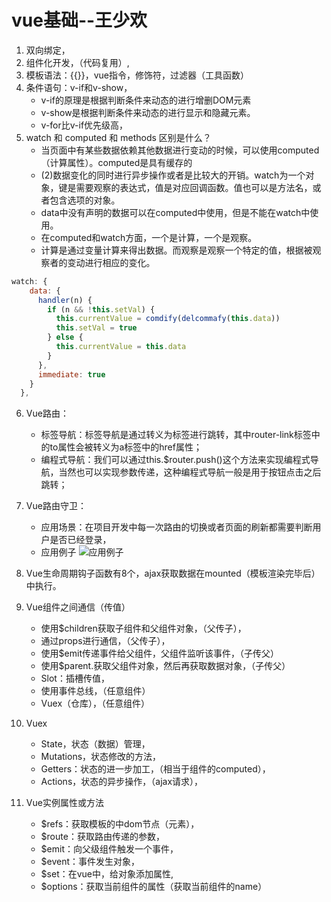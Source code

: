 # vue基础--王少欢
1. 双向绑定，
2. 组件化开发，（代码复用）,
3. 模板语法：{{}}，vue指令，修饰符，过滤器（工具函数）
4. 条件语句：v-if和v-show，
    *  v-if的原理是根据判断条件来动态的进行增删DOM元素
    *  v-show是根据判断条件来动态的进行显示和隐藏元素。
    *  v-for比v-if优先级高，
5. watch 和 computed 和 methods 区别是什么？
    *    当页面中有某些数据依赖其他数据进行变动的时候，可以使用computed（计算属性）。computed是具有缓存的
    *    (2)数据变化的同时进行异步操作或者是比较大的开销。watch为一个对象，键是需要观察的表达式，值是对应回调函数。值也可以是方法名，或者包含选项的对象。
    *    data中没有声明的数据可以在computed中使用，但是不能在watch中使用。
    *    在computed和watch方面，一个是计算，一个是观察。
    *   计算是通过变量计算来得出数据。而观察是观察一个特定的值，根据被观察者的变动进行相应的变化。

```  js
watch: {
    data: {
      handler(n) {
        if (n && !this.setVal) {
          this.currentValue = comdify(delcommafy(this.data))
          this.setVal = true
        } else {
          this.currentValue = this.data
        }
      },
      immediate: true
    }
  },
```
6. Vue路由：
    * 标签导航：标签导航<router-link><router-link>是通过转义为<a></a>标签进行跳转，其中router-link标签中的to属性会被转义为a标签中的href属性；
    * 编程式导航：我们可以通过this.$router.push()这个方法来实现编程式导航，当然也可以实现参数传递，这种编程式导航一般是用于按钮点击之后跳转；

7. Vue路由守卫：
    * 应用场景：在项目开发中每一次路由的切换或者页面的刷新都需要判断用户是否已经登录，
    *  应用例子
    ![应用例子](https://gitee.com/Yoguruto/image/raw/master/img/20200927194332.png)
8. Vue生命周期钩子函数有8个，ajax获取数据在mounted（模板渲染完毕后）中执行。
9. Vue组件之间通信（传值）
    * 使用$children获取子组件和父组件对象，（父传子），
    * 通过props进行通信，（父传子），
    * 使用$emit传递事件给父组件，父组件监听该事件，（子传父）
    * 使用$parent.获取父组件对象，然后再获取数据对象，（子传父）
    * Slot：插槽传值，
    * 使用事件总线，（任意组件）
    * Vuex（仓库），（任意组件）
10. Vuex
    * State，状态（数据）管理，
    * Mutations，状态修改的方法，
    * Getters：状态的进一步加工，（相当于组件的computed），
    * Actions，状态的异步操作，（ajax请求），
11. Vue实例属性或方法
    * $refs：获取模板的中dom节点（元素），
    * $route：获取路由传递的参数，
    * $emit：向父级组件触发一个事件，
    * $event：事件发生对象，
    * $set：在vue中，给对象添加属性,
    * $options：获取当前组件的属性（获取当前组件的name）
  
 